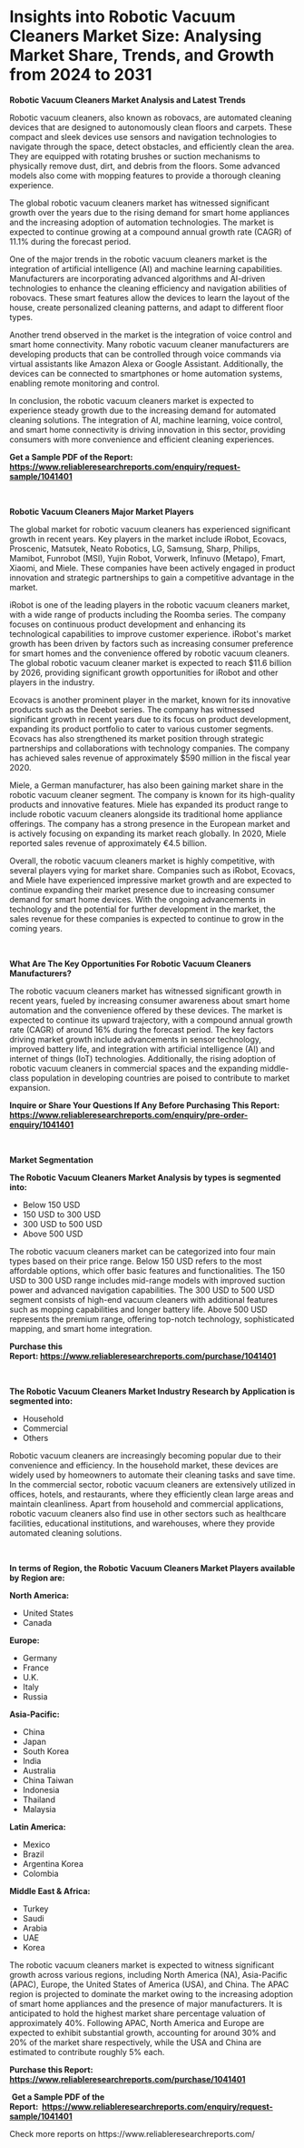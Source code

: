 <p><h1>Insights into Robotic Vacuum Cleaners Market Size: Analysing Market Share, Trends, and Growth from 2024 to 2031</h1></p><p><strong>Robotic Vacuum Cleaners Market Analysis and Latest Trends</strong></p>
<p><p>Robotic vacuum cleaners, also known as robovacs, are automated cleaning devices that are designed to autonomously clean floors and carpets. These compact and sleek devices use sensors and navigation technologies to navigate through the space, detect obstacles, and efficiently clean the area. They are equipped with rotating brushes or suction mechanisms to physically remove dust, dirt, and debris from the floors. Some advanced models also come with mopping features to provide a thorough cleaning experience.</p><p>The global robotic vacuum cleaners market has witnessed significant growth over the years due to the rising demand for smart home appliances and the increasing adoption of automation technologies. The market is expected to continue growing at a compound annual growth rate (CAGR) of 11.1% during the forecast period.</p><p>One of the major trends in the robotic vacuum cleaners market is the integration of artificial intelligence (AI) and machine learning capabilities. Manufacturers are incorporating advanced algorithms and AI-driven technologies to enhance the cleaning efficiency and navigation abilities of robovacs. These smart features allow the devices to learn the layout of the house, create personalized cleaning patterns, and adapt to different floor types.</p><p>Another trend observed in the market is the integration of voice control and smart home connectivity. Many robotic vacuum cleaner manufacturers are developing products that can be controlled through voice commands via virtual assistants like Amazon Alexa or Google Assistant. Additionally, the devices can be connected to smartphones or home automation systems, enabling remote monitoring and control.</p><p>In conclusion, the robotic vacuum cleaners market is expected to experience steady growth due to the increasing demand for automated cleaning solutions. The integration of AI, machine learning, voice control, and smart home connectivity is driving innovation in this sector, providing consumers with more convenience and efficient cleaning experiences.</p></p>
<p><strong>Get a Sample PDF of the Report:&nbsp; <a href="https://www.reliableresearchreports.com/enquiry/request-sample/1041401">https://www.reliableresearchreports.com/enquiry/request-sample/1041401</a></strong></p>
<p>&nbsp;</p>
<p><strong>Robotic Vacuum Cleaners Major Market Players</strong></p>
<p><p>The global market for robotic vacuum cleaners has experienced significant growth in recent years. Key players in the market include iRobot, Ecovacs, Proscenic, Matsutek, Neato Robotics, LG, Samsung, Sharp, Philips, Mamibot, Funrobot (MSI), Yujin Robot, Vorwerk, Infinuvo (Metapo), Fmart, Xiaomi, and Miele. These companies have been actively engaged in product innovation and strategic partnerships to gain a competitive advantage in the market.</p><p>iRobot is one of the leading players in the robotic vacuum cleaners market, with a wide range of products including the Roomba series. The company focuses on continuous product development and enhancing its technological capabilities to improve customer experience. iRobot's market growth has been driven by factors such as increasing consumer preference for smart homes and the convenience offered by robotic vacuum cleaners. The global robotic vacuum cleaner market is expected to reach $11.6 billion by 2026, providing significant growth opportunities for iRobot and other players in the industry.</p><p>Ecovacs is another prominent player in the market, known for its innovative products such as the Deebot series. The company has witnessed significant growth in recent years due to its focus on product development, expanding its product portfolio to cater to various customer segments. Ecovacs has also strengthened its market position through strategic partnerships and collaborations with technology companies. The company has achieved sales revenue of approximately $590 million in the fiscal year 2020.</p><p>Miele, a German manufacturer, has also been gaining market share in the robotic vacuum cleaner segment. The company is known for its high-quality products and innovative features. Miele has expanded its product range to include robotic vacuum cleaners alongside its traditional home appliance offerings. The company has a strong presence in the European market and is actively focusing on expanding its market reach globally. In 2020, Miele reported sales revenue of approximately €4.5 billion.</p><p>Overall, the robotic vacuum cleaners market is highly competitive, with several players vying for market share. Companies such as iRobot, Ecovacs, and Miele have experienced impressive market growth and are expected to continue expanding their market presence due to increasing consumer demand for smart home devices. With the ongoing advancements in technology and the potential for further development in the market, the sales revenue for these companies is expected to continue to grow in the coming years.</p></p>
<p>&nbsp;</p>
<p><strong>What Are The Key Opportunities For Robotic Vacuum Cleaners Manufacturers?</strong></p>
<p><p>The robotic vacuum cleaners market has witnessed significant growth in recent years, fueled by increasing consumer awareness about smart home automation and the convenience offered by these devices. The market is expected to continue its upward trajectory, with a compound annual growth rate (CAGR) of around 16% during the forecast period. The key factors driving market growth include advancements in sensor technology, improved battery life, and integration with artificial intelligence (AI) and internet of things (IoT) technologies. Additionally, the rising adoption of robotic vacuum cleaners in commercial spaces and the expanding middle-class population in developing countries are poised to contribute to market expansion.</p></p>
<p><strong>Inquire or Share Your Questions If Any Before Purchasing This Report: <a href="https://www.reliableresearchreports.com/enquiry/pre-order-enquiry/1041401">https://www.reliableresearchreports.com/enquiry/pre-order-enquiry/1041401</a></strong></p>
<p>&nbsp;</p>
<p><strong>Market Segmentation</strong></p>
<p><strong>The Robotic Vacuum Cleaners Market Analysis by types is segmented into:</strong></p>
<p><ul><li>Below 150 USD</li><li>150 USD to 300 USD</li><li>300 USD to 500 USD</li><li>Above 500 USD</li></ul></p>
<p><p>The robotic vacuum cleaners market can be categorized into four main types based on their price range. Below 150 USD refers to the most affordable options, which offer basic features and functionalities. The 150 USD to 300 USD range includes mid-range models with improved suction power and advanced navigation capabilities. The 300 USD to 500 USD segment consists of high-end vacuum cleaners with additional features such as mopping capabilities and longer battery life. Above 500 USD represents the premium range, offering top-notch technology, sophisticated mapping, and smart home integration.</p></p>
<p><strong>Purchase this Report:&nbsp;<a href="https://www.reliableresearchreports.com/purchase/1041401">https://www.reliableresearchreports.com/purchase/1041401</a></strong></p>
<p>&nbsp;</p>
<p><strong>The Robotic Vacuum Cleaners Market Industry Research by Application is segmented into:</strong></p>
<p><ul><li>Household</li><li>Commercial</li><li>Others</li></ul></p>
<p><p>Robotic vacuum cleaners are increasingly becoming popular due to their convenience and efficiency. In the household market, these devices are widely used by homeowners to automate their cleaning tasks and save time. In the commercial sector, robotic vacuum cleaners are extensively utilized in offices, hotels, and restaurants, where they efficiently clean large areas and maintain cleanliness. Apart from household and commercial applications, robotic vacuum cleaners also find use in other sectors such as healthcare facilities, educational institutions, and warehouses, where they provide automated cleaning solutions.</p></p>
<p>&nbsp;</p>
<p><strong>In terms of Region, the Robotic Vacuum Cleaners Market Players available by Region are:</strong></p>
<p>
    <p> <strong> North America: </strong>
        <ul>
            <li>United States</li>
            <li>Canada</li>
        </ul>
        </p> 
    <p> <strong> Europe: </strong>
        <ul>
            <li>Germany</li>
            <li>France</li>
            <li>U.K.</li>
            <li>Italy</li>
            <li>Russia</li>
        </ul>
        </p> 
    <p> <strong> Asia-Pacific: </strong>
        <ul>
            <li>China</li>
            <li>Japan</li>
            <li>South Korea</li>
            <li>India</li>
            <li>Australia</li>
            <li>China Taiwan</li>
            <li>Indonesia</li>
            <li>Thailand</li>
            <li>Malaysia</li>
        </ul>
        </p> 
    <p> <strong> Latin America: </strong>
        <ul>
            <li>Mexico</li>
            <li>Brazil</li>
            <li>Argentina Korea</li>
            <li>Colombia</li>
        </ul>
        </p> 
    <p> <strong> Middle East & Africa: </strong>
        <ul>
            <li>Turkey</li>
            <li>Saudi</li>
            <li>Arabia</li>
            <li>UAE</li>
            <li>Korea</li>
        </ul>
    </p>
    </p>
<p><p>The robotic vacuum cleaners market is expected to witness significant growth across various regions, including North America (NA), Asia-Pacific (APAC), Europe, the United States of America (USA), and China. The APAC region is projected to dominate the market owing to the increasing adoption of smart home appliances and the presence of major manufacturers. It is anticipated to hold the highest market share percentage valuation of approximately 40%. Following APAC, North America and Europe are expected to exhibit substantial growth, accounting for around 30% and 20% of the market share respectively, while the USA and China are estimated to contribute roughly 5% each.</p></p>
<p><strong>Purchase this Report: <a href="https://www.reliableresearchreports.com/purchase/1041401">https://www.reliableresearchreports.com/purchase/1041401</a></strong></p>
<p>&nbsp;<strong>Get a Sample PDF of the Report:&nbsp;&nbsp;<a href="https://www.reliableresearchreports.com/enquiry/request-sample/1041401">https://www.reliableresearchreports.com/enquiry/request-sample/1041401</a></strong></p>
<p><strong></strong></p>
<p>Check more reports on https://www.reliableresearchreports.com/</p>